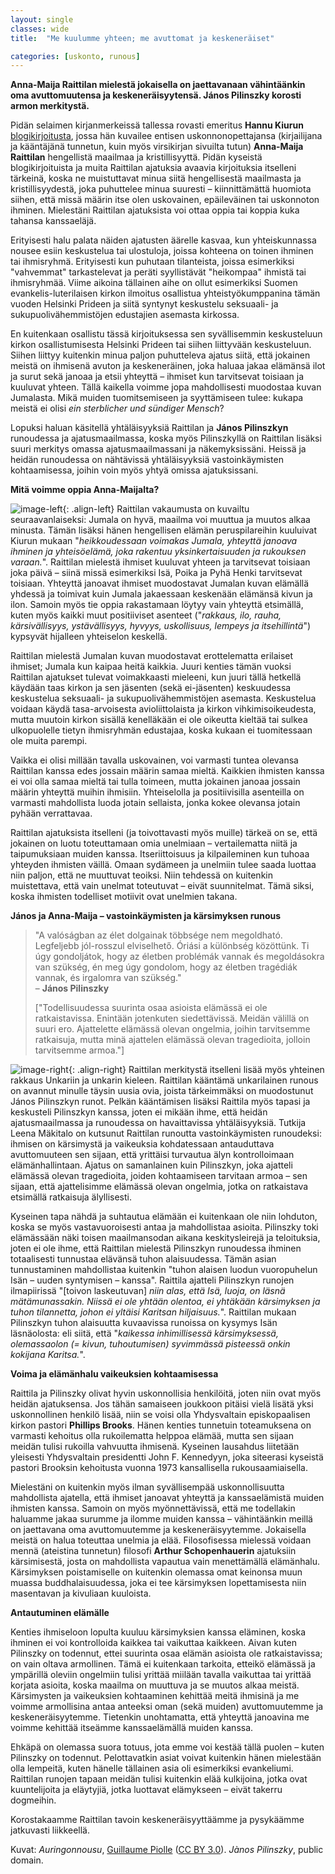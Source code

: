 ```yaml
---
layout: single
classes: wide
title:  "Me kuulumme yhteen; me avuttomat ja keskeneräiset"

categories: [uskonto, runous]
---
```


**Anna-Maija Raittilan mielestä jokaisella on jaettavanaan vähintäänkin oma avuttomuutensa ja keskeneräisyytensä. János Pilinszky korosti armon merkitystä.**

Pidän selaimen kirjanmerkeissä tallessa rovasti emeritus **Hannu Kiurun** [blogikirjoitusta](https://www.kotimaa24.fi/blogit/anna-maija-raittila-vain-unelmat-toteutuvat-eivat-suunnitelmat/), jossa hän kuvailee entisen uskonnonopettajansa (kirjailijana ja kääntäjänä tunnetun, kuin myös virsikirjan sivuilta tutun) **Anna-Maija Raittilan** hengellistä maailmaa ja kristillisyyttä. Pidän kyseistä blogikirjoituista ja muita Raittilan ajatuksia avaavia kirjoituksia itselleni tärkeinä, koska ne muistuttavat minua siitä hengellisestä maailmasta ja kristillisyydestä, joka puhuttelee minua suuresti – kiinnittämättä huomiota siihen, että missä määrin itse olen uskovainen, epäileväinen tai uskonnoton ihminen. Mielestäni Raittilan ajatuksista voi ottaa oppia tai koppia kuka tahansa kanssaeläjä.

Erityisesti halu palata näiden ajatusten äärelle kasvaa, kun yhteiskunnassa nousee esiin keskustelua tai ulostuloja, joissa kohteena on toinen ihminen tai ihmisryhmä. Erityisesti kun puhutaan tilanteista, joissa esimerkiksi "vahvemmat" tarkastelevat ja peräti syyllistävät "heikompaa" ihmistä tai ihmisryhmää. Viime aikoina tällainen aihe on ollut esimerkiksi Suomen evankelis-luterilaisen kirkon ilmoitus osallistua yhteistyökumppanina tämän vuoden Helsinki Prideen ja siitä syntynyt keskustelu seksuaali- ja sukupuolivähemmistöjen edustajien asemasta kirkossa.

En kuitenkaan osallistu tässä kirjoituksessa sen syvällisemmin keskusteluun kirkon osallistumisesta Helsinki Prideen tai siihen liittyvään keskusteluun. Siihen liittyy kuitenkin minua paljon puhutteleva ajatus siitä, että jokainen meistä on ihmisenä avuton ja keskeneräinen, joka haluaa jakaa elämänsä ilot ja surut sekä janoaa ja etsii yhteyttä – ihmiset kun tarvitsevat toisiaan ja kuuluvat yhteen. Tällä kaikella voimme jopa mahdollisesti muodostaa kuvan Jumalasta. Mikä muiden tuomitsemiseen ja syyttämiseen tulee: kukapa meistä ei olisi *ein sterblicher und sündiger Mensch*?

Lopuksi haluan käsitellä yhtäläisyyksiä Raittilan ja **János Pilinszkyn** runoudessa ja ajatusmaailmassa, koska myös Pilinszkyllä on Raittilan lisäksi suuri merkitys omassa ajatusmaailmassani ja näkemyksissäni. Heissä ja heidän runoudessa on nähtävissä yhtäläisyyksiä vastoinkäymisten kohtaamisessa, joihin voin myös yhtyä omissa ajatuksissani.

**Mitä voimme oppia Anna-Maijalta?**

![image-left](https://i.imgur.com/IJ54qAp.jpg){: .align-left}
Raittilan vakaumusta on kuvailtu seuraavanlaiseksi: Jumala on hyvä, maailma voi muuttua ja muutos alkaa minusta. Tämän lisäksi hänen hengellisen elämän peruspilareihin kuuluivat Kiurun mukaan "*heikkoudessaan voimakas Jumala, yhteyttä janoava ihminen ja yhteisöelämä, joka rakentuu yksinkertaisuuden ja rukouksen varaan.*". Raittilan mielestä ihmiset kuuluvat yhteen ja tarvitsevat toisiaan joka päivä – siinä missä esimerkiksi Isä, Poika ja Pyhä Henki tarvitsevat toisiaan. Yhteyttä janoavat ihmiset muodostavat Jumalan kuvan elämällä yhdessä ja toimivat kuin Jumala jakaessaan keskenään elämänsä kivun ja ilon. Samoin myös tie oppia rakastamaan löytyy vain yhteyttä etsimällä, kuten myös kaikki muut positiiviset asenteet ("*rakkaus, ilo, rauha, kärsivällisyys, ystävällisyys, hyvyys, uskollisuus, lempeys ja itsehillintä*") kypsyvät hijalleen yhteiselon keskellä.

Raittilan mielestä Jumalan kuvan muodostavat erottelematta erilaiset ihmiset; Jumala kun kaipaa heitä kaikkia. Juuri kenties tämän vuoksi Raittilan ajatukset tulevat voimakkaasti mieleeni, kun juuri tällä hetkellä käydään taas kirkon ja sen jäsenten (sekä ei-jäsenten) keskuudessa keskustelua seksuaali- ja sukupuolivähemmistöjen asemasta. Keskustelua voidaan käydä tasa-arvoisesta avioliittolaista ja kirkon vihkimisoikeudesta, mutta muutoin kirkon sisällä kenelläkään ei ole oikeutta kieltää tai sulkea ulkopuolelle tietyn ihmisryhmän edustajaa, koska kukaan ei tuomitessaan ole muita parempi.

Vaikka ei olisi millään tavalla uskovainen, voi varmasti tuntea olevansa Raittilan kanssa edes jossain määrin samaa mieltä. Kaikkien ihmisten kanssa ei voi olla samaa mieltä tai tulla toimeen, mutta jokainen janoaa jossain määrin yhteyttä muihin ihmisiin. Yhteiselolla ja positiivisilla asenteilla on varmasti mahdollista luoda jotain sellaista, jonka kokee olevansa jotain pyhään verrattavaa.

Raittilan ajatuksista itselleni (ja toivottavasti myös muille) tärkeä on se, että jokainen on luotu toteuttamaan omia unelmiaan – vertailematta niitä ja taipumuksiaan muiden kanssa. Itseriittoisuus ja kilpaileminen kun tuhoaa yhteyden ihmisten väillä. Omaan sydämeen ja unelmiin tulee saada luottaa niin paljon, että ne muuttuvat teoiksi. Niin tehdessä on kuitenkin muistettava, että vain unelmat toteutuvat – eivät suunnitelmat. Tämä siksi, koska ihmisten todelliset motiivit ovat unelmien takana.

**János ja Anna-Maija – vastoinkäymisten ja kärsimyksen runous**

>"A valóságban az élet dolgainak többsége nem megoldható. Legfeljebb jól-rosszul elviselhető. Óriási a különbség közöttünk. Ti úgy gondoljátok, hogy az életben problémák vannak és megoldásokra van szükség, én meg úgy gondolom, hogy az életben tragédiák vannak, és irgalomra van szükség."  
>– **János Pilinszky**
>
>["Todellisuudessa suurinta osaa asioista elämässä ei ole ratkaistavissa. Enintään jotenkuten siedettävissä. Meidän välillä on suuri ero. Ajattelette elämässä olevan ongelmia, joihin tarvitsemme ratkaisuja, mutta minä ajattelen elämässä olevan tragedioita, jolloin tarvitsemme armoa."]

![image-right](https://i.imgur.com/Kqaru5N.jpg){: .align-right}
Raittilan merkitystä itselleni lisää myös yhteinen rakkaus Unkariin ja unkarin kieleen. Raittilan kääntämä unkarilainen runous on avannut minulle täysin uusia ovia, joista tärkeimmäksi on muodostunut János Pilinszkyn runot. Pelkän kääntämisen lisäksi Raittila myös tapasi ja keskusteli Pilinszkyn kanssa, joten ei mikään ihme, että heidän ajatusmaailmassa ja runoudessa on havaittavissa yhtäläisyyksiä. Tutkija Leena Mäkitalo on kutsunut Raittilan runoutta vastoinkäymisten runoudeksi: ihmisen on kärsimystä ja vaikeuksia kohdatessaan antauduttava avuttomuuteen sen sijaan, että yrittäisi turvautua älyn kontrolloimaan elämänhallintaan. Ajatus on samanlainen kuin Pilinszkyn, joka ajatteli elämässä olevan tragedioita, joiden kohtaamiseen tarvitaan armoa – sen sijaan, että ajattelisimme elämässä olevan ongelmia, jotka on ratkaistava etsimällä ratkaisuja älyllisesti.

Kyseinen tapa nähdä ja suhtautua elämään ei kuitenkaan ole niin lohduton, koska se myös vastavuoroisesti antaa ja mahdollistaa asioita. Pilinszky toki elämässään näki toisen maailmansodan aikana keskitysleirejä ja teloituksia, joten ei ole ihme, että Raittilan mielestä Pilinszkyn runoudessa ihminen totaalisesti tunnustaa elävänsä tuhon alaisuudessa. Tämän asian tunnustaminen mahdollistaa kuitenkin "tuhon alaisen luodun vuoropuhelun Isän – uuden syntymisen – kanssa". Raittila ajatteli Pilinszkyn runojen ilmapiirissä "[toivon laskeutuvan] *niin alas, että Isä, luoja, on läsnä mätämunassakin. Niissä ei ole yhtään olentoa, ei yhtäkään kärsimyksen ja tuhon tilannetta, johon ei yltäisi Karitsan hiljaisuus.*". Raittilan mukaan Pilinszkyn tuhon alaisuutta kuvaavissa runoissa on kysymys Isän läsnäolosta: eli siitä, että "*kaikessa inhimillisessä kärsimyksessä, olemassaolon (= kivun, tuhoutumisen) syvimmässä pisteessä onkin kokijana Karitsa.*".

**Voima ja elämänhalu vaikeuksien kohtaamisessa**

Raittila ja Pilinszky olivat hyvin uskonnollisia henkilöitä, joten niin ovat myös heidän ajatuksensa. Jos tähän samaiseen joukkoon pitäisi vielä lisätä yksi uskonnollinen henkilö lisää, niin se voisi olla Yhdysvaltain episkopaalisen kirkon pastori **Phillips Brooks**. Hänen kenties tunnetuin toteamuksena on varmasti kehoitus olla rukoilematta helppoa elämää, mutta sen sijaan meidän tulisi rukoilla vahvuutta ihmisenä. Kyseinen lausahdus liitetään yleisesti Yhdysvaltain presidentti John F. Kennedyyn, joka siteerasi kyseistä pastori Brooksin kehoitusta vuonna 1973 kansallisella rukousaamiaisella.

Mielestäni on kuitenkin myös ilman syvällisempää uskonnollisuutta mahdollista ajatella, että ihmiset janoavat yhteyttä ja kanssaelämistä muiden ihmisten kanssa. Samoin on myös myönnettävissä, että me todellakin haluamme jakaa surumme ja ilomme muiden kanssa – vähintäänkin meillä on jaettavana oma avuttomuutemme ja keskeneräisyytemme. Jokaisella meistä on halua toteuttaa unelmia ja elää. Filosofisessa mielessä voidaan mennä (ateistina tunnetun) filosofi **Arthur Schopenhauerin** ajatuksiin kärsimisestä, josta on mahdollista vapautua vain menettämällä elämänhalu. Kärsimyksen poistamiselle on kuitenkin olemassa omat keinonsa muun muassa buddhalaisuudessa, joka ei tee kärsimyksen lopettamisesta niin masentavan ja kivuliaan kuuloista.

**Antautuminen elämälle**

Kenties ihmiseloon lopulta kuuluu kärsimyksien kanssa eläminen, koska ihminen ei voi kontrolloida kaikkea tai vaikuttaa kaikkeen. Aivan kuten Pilinszky on todennut, ettei suurinta osaa elämän asioista ole ratkaistavissa; on vain oltava armollinen. Tämä ei kuitenkaan tarkoita, etteikö elämässä ja ympärillä oleviin ongelmiin tulisi yrittää miilään tavalla vaikuttaa tai yrittää korjata asioita, koska maailma on muuttuva ja se muutos alkaa meistä. Kärsimysten ja vaikeuksien kohtaaminen kehittää meitä ihmisinä ja me voimme armollisina antaa anteeksi oman (sekä muiden) avuttomuutemme ja keskeneräisyytemme. Tietenkin unohtamatta, että yhteyttä janoavina me voimme kehittää itseämme kanssaelämällä muiden kanssa.

Ehkäpä on olemassa suora totuus, jota emme voi kestää tällä puolen – kuten Pilinszky on todennut. Pelottavatkin asiat voivat kuitenkin hänen mielestään olla lempeitä, kuten hänelle tällainen asia oli esimerkiksi evankeliumi. Raittilan runojen tapaan meidän tulisi kuitenkin elää kulkijoina, jotka ovat kuuntelijoita ja eläytyjiä, jotka luottavat elämykseen – eivät takerru dogmeihin.

Korostakaamme Raittilan tavoin keskeneräisyyttäämme ja pysykäämme jatkuvasti liikkeellä.

Kuvat: *Auringonnousu*, [Guillaume Piolle](https://commons.wikimedia.org/wiki/File:Soleil_couchant_sur_le_Vercors.jpg) ([CC BY 3.0](https://creativecommons.org/licenses/by/3.0/deed.fi)). *Jànos Pilinszky*, public domain.
